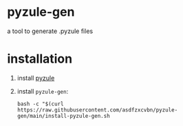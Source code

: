 # pyzule-gen
a tool to generate .pyzule files

# installation
1. install [pyzule](https://github.com/asdfzxcvbn/pyzule?tab=readme-ov-file#installation)
2. install `pyzule-gen`:
   
   `bash -c "$(curl https://raw.githubusercontent.com/asdfzxcvbn/pyzule-gen/main/install-pyzule-gen.sh`